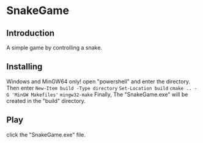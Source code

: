 # SnakeGame
## Introduction
A simple game by controlling a snake.

## Installing
Windows and MinGW64 only!
open "powershell" and enter the directory.
Then enter
`New-Item build -Type directory`
`Set-Location build`
`cmake .. -G 'MinGW Makefiles'`
`mingw32-make`
Finally, The "SnakeGame.exe" will be created in the "build" directory.

## Play
click the "SnakeGame.exe" file.
